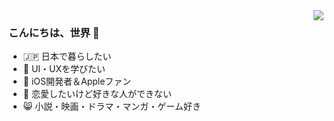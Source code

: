 <img align="right" src="https://github-readme-stats.vercel.app/api?username=arakitatsuzou&show_icons=true&hide_title=true&hide_border=true&locale=ja&hide=contribs&icon_color=CE1D2D&text_color=718096&bg_color=00000000&line_height=45" />

### こんにちは、世界 👋

- 🇯🇵 日本で暮らしたい
- 🎨 UI・UXを学びたい
- 📱 iOS開発者＆Appleファン
- 🙍 恋愛したいけど好きな人ができない
- 😸 小説・映画・ドラマ・マンガ・ゲーム好き
